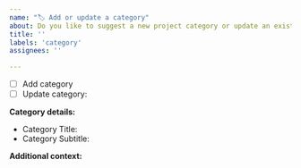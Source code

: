 ```yaml
---
name: "🏷 Add or update a category"
about: Do you like to suggest a new project category or update an existing one?
title: ''
labels: 'category'
assignees: ''

---
```


<!--
Please select either to add or to update a category. Tick of with: [] -> [x]
-->

- [ ] Add category
- [ ] Update category: <!-- Category Name or ID -->

**Category details:**

<!--- 
Please state the category details that should be added or changed.
-->

- Category Title:
- Category Subtitle:

**Additional context:**

<!-- Add any other context or additional information about why this change or addition is important. -->
